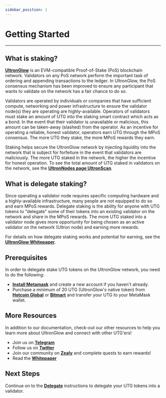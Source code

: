 ```yaml
---
sidebar_position: 1
---
```

# Getting Started
---

## What is staking?
[**UltronGlow**](https://www.ultronglow.io) is an EVM-compatible Proof-of-Stake (PoS) blockchain network.
Validators on any PoS network perform the important task of ordering and appending transactions to
the ledger.  In UltronGlow, the PoS consensus mechanism has been improved to ensure any participant
that wants to validate on the network has a fair chance to do so.  

Validators are operated by individuals or companies that have sufficient compute, networking and power
infrastructure to ensure the validator node(s) they are operating are highly-available.  Operators of 
validators must stake an amount of UTG into the staking smart contract which acts as a bond.  In the
event that their validator is unavailable or malicious, this amount can be taken-away (slashed) from the
operator.  As an incentive for operating a reliable, honest validator, operators earn UTG through the
MPoS consensus.  The more UTG they stake, the more MPoS rewards they earn.

Staking helps secure the UltronGlow network by injecting liquidity into the network that is subject for
forfeiture in the event that validators are maliciously.  The more UTG staked in the network, the higher
the incentive for honest operation.  To see the total amount of UTG staked in validators on the network,
see the [**UltronNodes page UltronScan**](https://www.ultronscan.io/ultronnodes/).

## What is delegate staking?
Since operating a validator node requires specific computing hardware and a highly-available infrastructure,
many people are not equipped to do so and earn MPoS rewards.  Delegate staking is the ability for anyone
with UTG tokens to "delegate" some of their tokens into an existing validator on the network and share in
the MPoS rewards.  The more UTG staked into a validator node gives more opportunity for being chosen as an
active validator on the network (Ultron node) and earning more rewards.

For details on how delegate staking works and potential for earning, see the
[**UltronGlow Whitepaper**](https://ultronglow.cdn.prismic.io/ultronglow/d6314945-bd40-415f-897f-cd39b7522aa9_UltronGlow-Whitepaper.pdf).


## Prerequisites
In order to delegate stake UTG tokens on the UltronGlow network, you need to do the following:

* [**Install Metamask**](https://metamask.io/download/) and create a new account if you haven't
  already.
* Purchase a minimum of 20 UTG (UltronGlow's native token) from
  [**Hotcoin Global**](https://www.hotcoin.com/) or [**Bitmart**](https://www.bitmart.com/) and transfer your UTG
  to your MetaMask wallet.

## More Resources

In addition to our documentation, check-out our other resources to help you learn more about
UltronGlow and connect with other UTG'ers!

* Join us on [**Telegram**](https://t.me/UltronGlowOfficial)
* Follow us on [**Twitter**](https://twitter.com/ultronglow)
* Join our community on [**Zealy**](https://zealy.io/c/ultronglow/questboard) and complete quests to earn rewards!
* Read the [**Whitepaper**](https://ultronglow.cdn.prismic.io/ultronglow/d6314945-bd40-415f-897f-cd39b7522aa9_UltronGlow-Whitepaper.pdf)

## Next Steps

Continue on to the [**Delegate**](delegate.md) instructions to delegate your UTG tokens into a validator.



